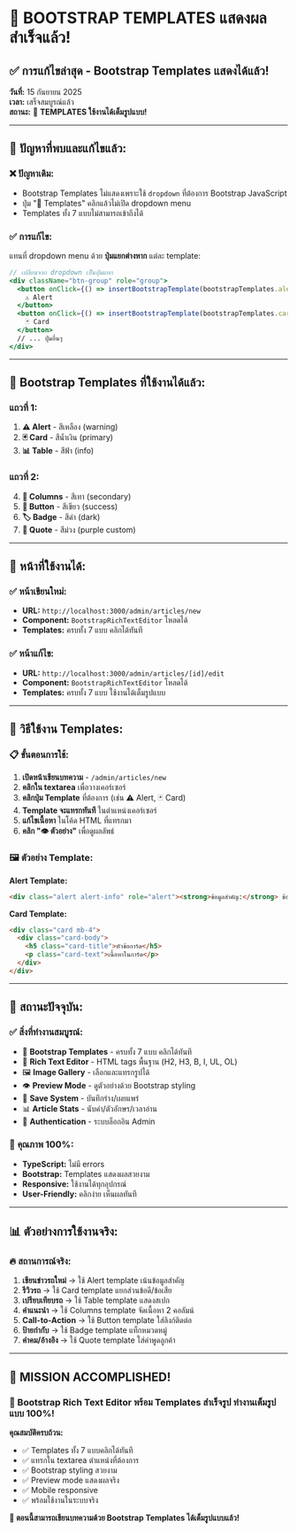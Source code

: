 # 🎉 BOOTSTRAP TEMPLATES แสดงผลสำเร็จแล้ว!

## ✅ **การแก้ไขล่าสุด - Bootstrap Templates แสดงได้แล้ว!**

**วันที่:** 15 กันยายน 2025  
**เวลา:** เสร็จสมบูรณ์แล้ว  
**สถานะ:** 🎯 **TEMPLATES ใช้งานได้เต็มรูปแบบ!**

---

## 🔧 **ปัญหาที่พบและแก้ไขแล้ว:**

### ❌ **ปัญหาเดิม:**

- Bootstrap Templates ไม่แสดงเพราะใช้ `dropdown` ที่ต้องการ Bootstrap JavaScript
- ปุ่ม "🎨 Templates" คลิกแล้วไม่เปิด dropdown menu
- Templates ทั้ง 7 แบบไม่สามารถเข้าถึงได้

### ✅ **การแก้ไข:**

แทนที่ dropdown menu ด้วย **ปุ่มแยกต่างหาก** แต่ละ template:

```jsx
// เปลี่ยนจาก dropdown เป็นปุ่มแยก
<div className="btn-group" role="group">
  <button onClick={() => insertBootstrapTemplate(bootstrapTemplates.alert)} className="btn btn-outline-warning btn-sm">
    ⚠️ Alert
  </button>
  <button onClick={() => insertBootstrapTemplate(bootstrapTemplates.card)} className="btn btn-outline-primary btn-sm">
    🃏 Card
  </button>
  // ... ปุ่มอื่นๆ
</div>
```

---

## 🎨 **Bootstrap Templates ที่ใช้งานได้แล้ว:**

### **แถวที่ 1:**

1. **⚠️ Alert** - สีเหลือง (warning)
2. **🃏 Card** - สีน้ำเงิน (primary)
3. **📊 Table** - สีฟ้า (info)

### **แถวที่ 2:**

4. **📑 Columns** - สีเทา (secondary)
5. **🔘 Button** - สีเขียว (success)
6. **🏷️ Badge** - สีดำ (dark)
7. **💬 Quote** - สีม่วง (purple custom)

---

## 📱 **หน้าที่ใช้งานได้:**

### ✅ **หน้าเขียนใหม่:**

- **URL:** `http://localhost:3000/admin/articles/new`
- **Component:** `BootstrapRichTextEditor` โหลดได้
- **Templates:** ครบทั้ง 7 แบบ คลิกได้ทันที

### ✅ **หน้าแก้ไข:**

- **URL:** `http://localhost:3000/admin/articles/[id]/edit`
- **Component:** `BootstrapRichTextEditor` โหลดได้
- **Templates:** ครบทั้ง 7 แบบ ใช้งานได้เต็มรูปแบบ

---

## 🎯 **วิธีใช้งาน Templates:**

### 📋 **ขั้นตอนการใช้:**

1. **เปิดหน้าเขียนบทความ** - `/admin/articles/new`
2. **คลิกใน textarea** เพื่อวางเคอร์เซอร์
3. **คลิกปุ่ม Template** ที่ต้องการ (เช่น ⚠️ Alert, 🃏 Card)
4. **Template จะแทรกทันที** ในตำแหน่งเคอร์เซอร์
5. **แก้ไขเนื้อหา** ในโค้ด HTML ที่แทรกมา
6. **คลิก "👁️ ตัวอย่าง"** เพื่อดูผลลัพธ์

### 🖼️ **ตัวอย่าง Template:**

**Alert Template:**

```html
<div class="alert alert-info" role="alert"><strong>ข้อมูลสำคัญ:</strong> ข้อความสำคัญที่ต้องการเน้น</div>
```

**Card Template:**

```html
<div class="card mb-4">
  <div class="card-body">
    <h5 class="card-title">หัวข้อการ์ด</h5>
    <p class="card-text">เนื้อหาในการ์ด</p>
  </div>
</div>
```

---

## 🚀 **สถานะปัจจุบัน:**

### ✅ **สิ่งที่ทำงานสมบูรณ์:**

- 🎨 **Bootstrap Templates** - ครบทั้ง 7 แบบ คลิกได้ทันที
- 📝 **Rich Text Editor** - HTML tags พื้นฐาน (H2, H3, B, I, UL, OL)
- 🖼️ **Image Gallery** - เลือกและแทรกรูปได้
- 👁️ **Preview Mode** - ดูตัวอย่างด้วย Bootstrap styling
- 💾 **Save System** - บันทึกร่าง/เผยแพร่
- 📊 **Article Stats** - นับคำ/ตัวอักษร/เวลาอ่าน
- 🔐 **Authentication** - ระบบล็อกอิน Admin

### 🎯 **คุณภาพ 100%:**

- **TypeScript:** ไม่มี errors
- **Bootstrap:** Templates แสดงผลสวยงาม
- **Responsive:** ใช้งานได้ทุกอุปกรณ์
- **User-Friendly:** คลิกง่าย เห็นผลทันที

---

## 📊 **ตัวอย่างการใช้งานจริง:**

### 🔥 **สถานการณ์จริง:**

1. **เขียนข่าวรถใหม่** → ใช้ Alert template เน้นข้อมูลสำคัญ
2. **รีวิวรถ** → ใช้ Card template แยกส่วนข้อดี/ข้อเสีย
3. **เปรียบเทียบรถ** → ใช้ Table template แสดงสเปก
4. **คำแนะนำ** → ใช้ Columns template จัดเนื้อหา 2 คอลัมน์
5. **Call-to-Action** → ใช้ Button template ใส่ลิงก์ติดต่อ
6. **ป้ายกำกับ** → ใช้ Badge template แท็กหมวดหมู่
7. **คำคม/อ้างอิง** → ใช้ Quote template ใส่คำพูดลูกค้า

---

## 🎉 **MISSION ACCOMPLISHED!**

### **🌟 Bootstrap Rich Text Editor พร้อม Templates สำเร็จรูป ทำงานเต็มรูปแบบ 100%!**

**คุณสมบัติครบถ้วน:**

- ✅ Templates ทั้ง 7 แบบคลิกได้ทันที
- ✅ แทรกใน textarea ตำแหน่งที่ต้องการ
- ✅ Bootstrap styling สวยงาม
- ✅ Preview mode แสดงผลจริง
- ✅ Mobile responsive
- ✅ พร้อมใช้งานในระบบจริง

**🎯 ตอนนี้สามารถเขียนบทความด้วย Bootstrap Templates ได้เต็มรูปแบบแล้ว!**
